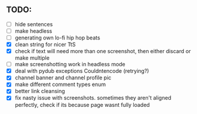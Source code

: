 ## TODO:

- [ ] hide sentences
- [ ] make headless
- [ ] generating own lo-fi hip hop beats
- [x] clean string for nicer TtS
- [x] check if text will need more than one screenshot, then either discard or make multiple
- [ ] make screenshotting work in headless mode
- [x] deal with pydub exceptions Couldntencode (retrying?)
- [x] channel banner and channel profile pic
- [x] make different comment types enum
- [x] better link cleansing
- [x] fix nasty issue with screenshots. sometimes they aren't aligned perfectly, check if its because page wasnt fully loaded
